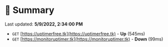 # 📖 Summary
Last updated: **5/9/2022, 2:34:00 PM**

- `GET` [https://uptimerfree.tk](https://uptimerfree.tk) - **Up** (545ms)
- `GET` [https://monitoruptimer.tk](https://monitoruptimer.tk) - **Down** (99ms)
